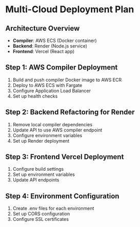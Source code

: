# Multi-Cloud Deployment Plan

## Architecture Overview
- **Compiler**: AWS ECS (Docker container)
- **Backend**: Render (Node.js service)
- **Frontend**: Vercel (React app)

## Step 1: AWS Compiler Deployment
1. Build and push compiler Docker image to AWS ECR
2. Deploy to AWS ECS with Fargate
3. Configure Application Load Balancer
4. Set up health checks

## Step 2: Backend Refactoring for Render
1. Remove local compiler dependencies
2. Update API to use AWS compiler endpoint
3. Configure environment variables
4. Set up Render deployment

## Step 3: Frontend Vercel Deployment
1. Configure build settings
2. Set up environment variables
3. Update API endpoints

## Step 4: Environment Configuration
1. Create .env files for each environment
2. Set up CORS configuration
3. Configure SSL certificates
